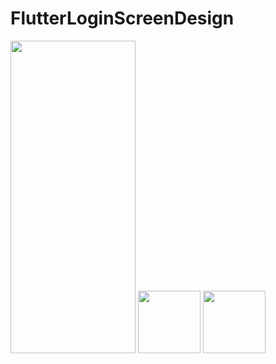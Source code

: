 # FlutterLoginScreenDesign
<img src="https://user-images.githubusercontent.com/97750042/195397409-d199ab53-b755-48ea-a058-c51de2997dfd.png" width="200" height="500">
<img src="https://user-images.githubusercontent.com/97750042/195397424-1c0e08e7-1390-40d3-8ca0-3ec163786a9b.png" width="100" height="100">
<img src="https://user-images.githubusercontent.com/97750042/195397420-3bffaad3-4e73-4ea6-b2dc-98dc575a815c.png" width="100" height="100">
